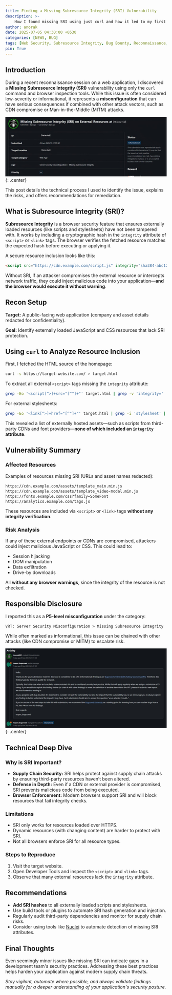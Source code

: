 ```yaml
---  
title: Finding a Missing Subresource Integrity (SRI) Vulnerability  
description: >-
    How I found missing SRI using just curl and how it led to my first valid bug.
author: anorak
date: 2025-07-05 04:30:00 +0530
categories: [NEWS, BUG]
tags: [Web Security, Subresource Integrity, Bug Bounty, Reconnaissance, Cybersecurity]
pin: True
---   
```

 
 

##   Introduction

During a recent reconnaissance session on a web application, I discovered a **Missing Subresource Integrity (SRI)** vulnerability using only the `curl` command and browser inspection tools. While this issue is often considered low-severity or informational, it represents a **misconfiguration** that can have serious consequences if combined with other attack vectors, such as CDN compromise or Man-in-the-Middle (MITM) attacks.

![Valid_Bounty_Image](/assets/img/202507/img1.jpg){: .center}

This post details the technical process I used to identify the issue, explains the risks, and offers recommendations for remediation.

 

##   What is Subresource Integrity (SRI)?

**Subresource Integrity** is a browser security feature that ensures externally loaded resources (like scripts and stylesheets) have not been tampered with. It works by including a cryptographic hash in the `integrity` attribute of `<script>` or `<link>` tags. The browser verifies the fetched resource matches the expected hash before executing or applying it.

A secure resource inclusion looks like this:

```html
<script src="https://cdn.example.com/script.js" integrity="sha384-abc123..." crossorigin="anonymous"></script>
```

Without SRI, if an attacker compromises the external resource or intercepts network traffic, they could inject malicious code into your application—**and the browser would execute it without warning**.

 

##   Recon Setup

**Target:** A public-facing web application (company and asset details redacted for confidentiality).

**Goal:** Identify externally loaded JavaScript and CSS resources that lack SRI protection.

 

##   Using `curl` to Analyze Resource Inclusion

First, I fetched the HTML source of the homepage:

```bash
curl -s https://target-website.com/ > target.html
```

To extract all external `<script>` tags missing the `integrity` attribute:

```bash
grep -Eo '<script[^>]+src="[^"]+"' target.html | grep -v 'integrity='
```

For external stylesheets:

```bash
grep -Eo '<link[^>]+href="[^"]+"' target.html | grep -i 'stylesheet' | grep -v 'integrity='
```

This revealed a list of externally hosted assets—such as scripts from third-party CDNs and font providers—**none of which included an `integrity` attribute**.

 

##   Vulnerability Summary

###   Affected Resources

Examples of resources missing SRI (URLs and asset names redacted):

```text
https://cdn.example.com/assets/template_main.min.js
https://cdn.example.com/assets/template_video-modal.min.js
https://fonts.example.com/css?family=SomeFont
https://analytics.example.com/tags.js
```

These resources are included via `<script>` or `<link>` tags **without any integrity verification**.

###   Risk Analysis

If any of these external endpoints or CDNs are compromised, attackers could inject malicious JavaScript or CSS. This could lead to:

- Session hijacking
- DOM manipulation
- Data exfiltration
- Drive-by downloads

All **without any browser warnings**, since the integrity of the resource is not checked.

 

##   Responsible Disclosure

I reported this as a **P5-level misconfiguration** under the category:

```
VRT: Server Security Misconfiguration > Missing Subresource Integrity
```

While often marked as informational, this issue can be chained with other attacks (like CDN compromise or MITM) to escalate risk.

![Valid_Bounty_Image](/assets/img/202507/img2.jpg){: .center} 

##   Technical Deep Dive

### Why is SRI Important?

- **Supply Chain Security:** SRI helps protect against supply chain attacks by ensuring third-party resources haven’t been altered.
- **Defense in Depth:** Even if a CDN or external provider is compromised, SRI prevents malicious code from being executed.
- **Browser Enforcement:** Modern browsers support SRI and will block resources that fail integrity checks.

### Limitations

- SRI only works for resources loaded over HTTPS.
- Dynamic resources (with changing content) are harder to protect with SRI.
- Not all browsers enforce SRI for all resource types.

### Steps to Reproduce

1. Visit the target website.
2. Open Developer Tools and inspect the `<script>` and `<link>` tags.
3. Observe that many external resources lack the `integrity` attribute.

 

##   Recommendations

- **Add SRI hashes** to all externally loaded scripts and stylesheets.
- Use build tools or plugins to automate SRI hash generation and injection.
- Regularly audit third-party dependencies and monitor for supply chain risks.
- Consider using tools like [Nuclei](https://github.com/projectdiscovery/nuclei) to automate detection of missing SRI attributes.

 


##   Final Thoughts

Even seemingly minor issues like missing SRI can indicate gaps in a development team's security practices. Addressing these best practices helps harden your application against modern supply chain threats.

*Stay vigilant, automate where possible, and always validate findings manually for a deeper understanding of your application's security posture.*

